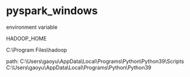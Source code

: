 # pyspark_windows


environment variable

HADOOP_HOME

C:\Program Files\hadoop


path:
C:\Users\gaoyu\AppData\Local\Programs\Python\Python39\Scripts
C:\Users\gaoyu\AppData\Local\Programs\Python\Python39

